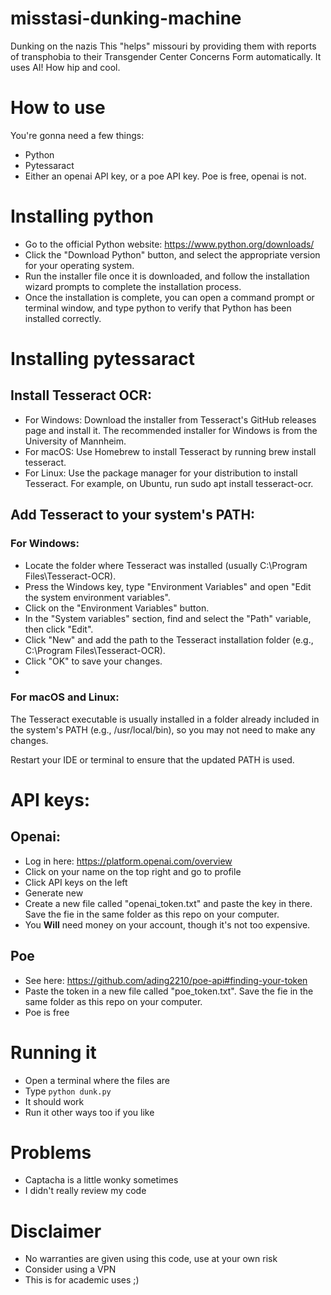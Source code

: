 # misstasi-dunking-machine
Dunking on the nazis
This "helps" missouri by providing them with reports of transphobia to their Transgender Center Concerns Form automatically.
It uses AI! How hip and cool.

# How to use
 You're gonna need a few things:
 - Python
 - Pytessaract
 - Either an openai API key, or a poe API key. Poe is free, openai is not.

# Installing python
- Go to the official Python website: https://www.python.org/downloads/
- Click the "Download Python" button, and select the appropriate version for your operating system.
- Run the installer file once it is downloaded, and follow the installation wizard prompts to complete the installation process.
- Once the installation is complete, you can open a command prompt or terminal window, and type python to verify that Python has been installed correctly.

# Installing pytessaract
## Install Tesseract OCR:
- For Windows: Download the installer from Tesseract's GitHub releases page and install it. The recommended installer for Windows is from the University of Mannheim.
- For macOS: Use Homebrew to install Tesseract by running brew install tesseract.
- For Linux: Use the package manager for your distribution to install Tesseract. For example, on Ubuntu, run sudo apt install tesseract-ocr.

## Add Tesseract to your system's PATH:
### For Windows:
- Locate the folder where Tesseract was installed (usually C:\Program Files\Tesseract-OCR).
- Press the Windows key, type "Environment Variables" and open "Edit the system environment variables".
- Click on the "Environment Variables" button.
- In the "System variables" section, find and select the "Path" variable, then click "Edit".
- Click "New" and add the path to the Tesseract installation folder (e.g., C:\Program Files\Tesseract-OCR).
- Click "OK" to save your changes.
- 
### For macOS and Linux: 
The Tesseract executable is usually installed in a folder already included in the system's PATH (e.g., /usr/local/bin), so you may not need to make any changes.

Restart your IDE or terminal to ensure that the updated PATH is used.

# API keys:
## Openai:
- Log in here: https://platform.openai.com/overview
- Click on your name on the top right and go to profile
- Click API keys on the left
- Generate new
- Create a new file called "openai_token.txt" and paste the key in there. Save the fie in the same folder as this repo on your computer.
- You **Will** need money on your account, though it's not too expensive.

## Poe
- See here: https://github.com/ading2210/poe-api#finding-your-token
- Paste the token in a new file called "poe_token.txt". Save the fie in the same folder as this repo on your computer.
- Poe is free

# Running it
- Open a terminal where the files are
- Type `python dunk.py`
- It should work
- Run it other ways too if you like

# Problems
- Captacha is a little wonky sometimes
- I didn't really review my code

# Disclaimer
- No warranties are given using this code, use at your own risk
- Consider using a VPN
- This is for academic uses ;)
